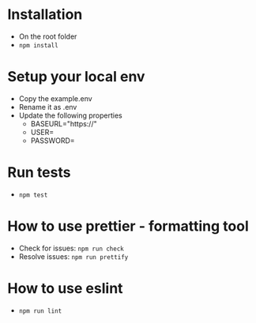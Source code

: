 # Installation
* On the root folder
* `npm install` 

# Setup your local env 
* Copy the example.env
* Rename it as .env
* Update the following properties
  * BASEURL="https://<baseUrl>"
  * USER=<username>
  * PASSWORD=<password>

# Run tests
  * `npm test`

# How to use prettier - formatting tool
  * Check for issues: `npm run check` 
  * Resolve issues: `npm run prettify` 

# How to use eslint 
  * `npm run lint`

